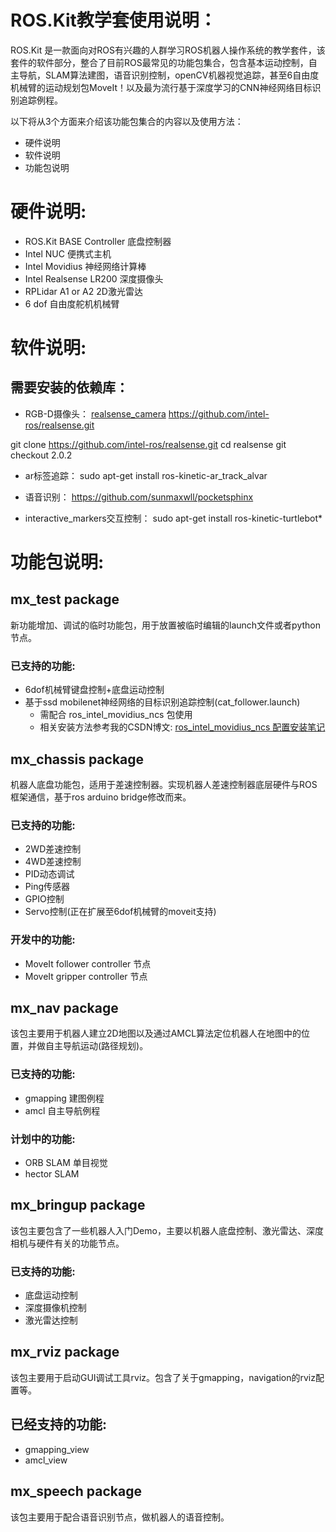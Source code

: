 # ROS.Kit教学套使用说明：
ROS.Kit 是一款面向对ROS有兴趣的人群学习ROS机器人操作系统的教学套件，该套件的软件部分，整合了目前ROS最常见的功能包集合，包含基本运动控制，自主导航，SLAM算法建图，语音识别控制，openCV机器视觉追踪，甚至6自由度机械臂的运动规划包MoveIt！以及最为流行基于深度学习的CNN神经网络目标识别追踪例程。 

以下将从3个方面来介绍该功能包集合的内容以及使用方法：
* 硬件说明 
* 软件说明 
* 功能包说明 

# 硬件说明: 
* ROS.Kit BASE Controller 底盘控制器 
* Intel NUC 便携式主机 
* Intel Movidius 神经网络计算棒 
* Intel Realsense LR200 深度摄像头 
* RPLidar A1 or A2 2D激光雷达 
* 6 dof 自由度舵机机械臂 

# 软件说明:
## 需要安装的依赖库：
* RGB-D摄像头：
[realsense_camera](http://wiki.ros.org/realsense_camera)
https://github.com/intel-ros/realsense.git

git clone https://github.com/intel-ros/realsense.git
cd  realsense
git checkout 2.0.2

* ar标签追踪：
sudo apt-get install ros-kinetic-ar_track_alvar

* 语音识别：
https://github.com/sunmaxwll/pocketsphinx 

* interactive_markers交互控制：
sudo apt-get install ros-kinetic-turtlebot*

# 功能包说明:

## mx_test package
新功能增加、调试的临时功能包，用于放置被临时编辑的launch文件或者python节点。 
### 已支持的功能: 
* 6dof机械臂键盘控制+底盘运动控制 
* 基于ssd mobilenet神经网络的目标识别追踪控制(cat_follower.launch) 
    * 需配合 ros_intel_movidius_ncs 包使用 
    * 相关安装方法参考我的CSDN博文: [ros_intel_movidius_ncs 配置安装笔记](http://blog.csdn.net/pcyouid/article/details/79129006)

## mx_chassis package 
机器人底盘功能包，适用于差速控制器。实现机器人差速控制器底层硬件与ROS框架通信，基于ros arduino bridge修改而来。 
### 已支持的功能: 
* 2WD差速控制 
* 4WD差速控制 
* PID动态调试 
* Ping传感器 
* GPIO控制 
* Servo控制(正在扩展至6dof机械臂的moveit支持) 

### 开发中的功能: 
* MoveIt follower controller 节点 
* MoveIt gripper controller 节点 

## mx_nav package 
该包主要用于机器人建立2D地图以及通过AMCL算法定位机器人在地图中的位置，并做自主导航运动(路径规划)。 
### 已支持的功能: 
* gmapping 建图例程 
* amcl 自主导航例程 

### 计划中的功能:
* ORB SLAM 单目视觉 
* hector SLAM 

## mx_bringup package 
该包主要包含了一些机器人入门Demo，主要以机器人底盘控制、激光雷达、深度相机与硬件有关的功能节点。 
### 已支持的功能: 
* 底盘运动控制 
* 深度摄像机控制 
* 激光雷达控制 

## mx_rviz package 
该包主要用于启动GUI调试工具rviz。包含了关于gmapping，navigation的rviz配置等。
## 已经支持的功能: 
* gmapping_view 
* amcl_view 

## mx_speech package 
该包主要用于配合语音识别节点，做机器人的语音控制。 
































